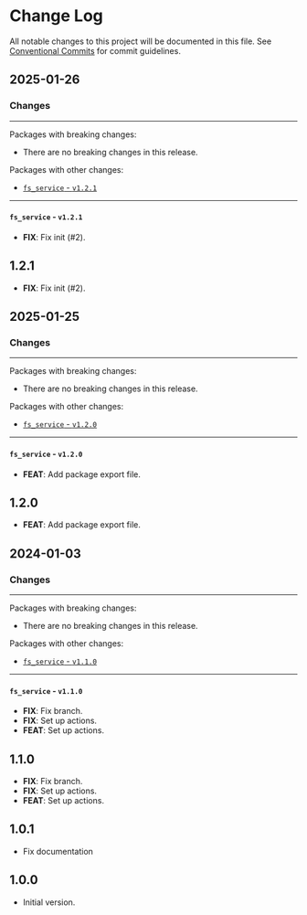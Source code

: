 # Change Log

All notable changes to this project will be documented in this file.
See [Conventional Commits](https://conventionalcommits.org) for commit guidelines.

## 2025-01-26

### Changes

---

Packages with breaking changes:

 - There are no breaking changes in this release.

Packages with other changes:

 - [`fs_service` - `v1.2.1`](#fs_service---v121)

---

#### `fs_service` - `v1.2.1`

 - **FIX**: Fix init (#2).

## 1.2.1

 - **FIX**: Fix init (#2).


## 2025-01-25

### Changes

---

Packages with breaking changes:

 - There are no breaking changes in this release.

Packages with other changes:

 - [`fs_service` - `v1.2.0`](#fs_service---v120)

---

#### `fs_service` - `v1.2.0`

 - **FEAT**: Add package export file.

## 1.2.0

 - **FEAT**: Add package export file.


## 2024-01-03

### Changes

---

Packages with breaking changes:

 - There are no breaking changes in this release.

Packages with other changes:

 - [`fs_service` - `v1.1.0`](#fs_service---v110)

---

#### `fs_service` - `v1.1.0`

 - **FIX**: Fix branch.
 - **FIX**: Set up actions.
 - **FEAT**: Set up actions.

## 1.1.0

 - **FIX**: Fix branch.
 - **FIX**: Set up actions.
 - **FEAT**: Set up actions.

## 1.0.1

- Fix documentation

## 1.0.0

- Initial version.
